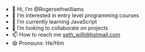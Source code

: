 - 👋 Hi, I’m @Rogersethwilliams
- 👀 I’m interested in entry level programming courses
- 🌱 I’m currently learning JavaScript
- 💞️ I’m looking to collaborate on projects
- 📫 How to reach me seth_willi@hotmail.com
- 😄 Pronouns: He/Him

<!---
Rogersethwilliams/Rogersethwilliams is a ✨ special ✨ repository because its `README.md` (this file) appears on your GitHub profile.
You can click the Preview link to take a look at your changes.
--->
